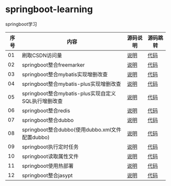 # springboot-learning
springboot学习

| 序号| 内容                                                |源码说明                                                                                   | 源码跳转|
| --- | -----                                               |-----                                                                                      | ----------|
| 01  |刷取CSDN访问量                                       |[说明](./csdn/csdn_instruction.md)                                                        | [代码](./csdn)|
| 02  |springboot整合freemarker                              |[说明](./springboot-freemarker01/springboot-freemarker01_instruction.md)                 | [代码](./springboot-freemarker01)|
| 03  |springboot整合mybatis实现增删改查                    |[说明](./springboot-mybatis01/springboot-mybatis01_instruction.md)                        | [代码](./springboot-mybatis01)|
| 04  |springboot整合mybatis-plus实现增删改查               |[说明](./springboot-mybatis-plus01/springboot-mybatis-plus01_instruction.md)              | [代码](./springboot-mybatis-plus01)|
| 05  |springboot整合mybatis-plus实现自定义SQL执行增删改查  |[说明](./springboot-mybatis-plus02/springboot-mybatis-plus02_instruction.md)              | [代码](./springboot-mybatis-plus02)|
| 06  |springboot整合redis                                  |[说明](./springboot-redis01/springboot-redis01_instruction.md)                            | [代码](./springboot-redis01)|
| 07  |springboot整合dubbo                                  |[说明](./springboot-dubbo01/springboot-dubbo01_instruction.md)                            | [代码](./springboot-dubbo01)|
| 08  |springboot整合dubbo(使用dubbo.xml文件配置dubbo)      |[说明](./springboot-dubbo02/springboot-dubbo02_instruction.md)                            | [代码](./springboot-dubbo02)|
| 09  |springboot执行定时任务                               |[说明](./springboot-scheduled01/springboot-scheduled01_instruction.md)                    | [代码](./springboot-scheduled01)|
| 10  |springboot读取属性文件                               |[说明](./springboot-properties01/springboot-properties01_instruction.md)                  | [代码](./springboot-properties01)|
| 11  |springboot使用热部署                                 |[说明](./springboot-devtools01/springboot-devtools01_instruction.md)                      | [代码](./springboot-devtools01)|
| 12  |springboot整合jasypt                                 |[说明](./springboot-jasypt01/springboot-jasypt01_instruction.md)                          | [代码](./springboot-jasypt01)|

